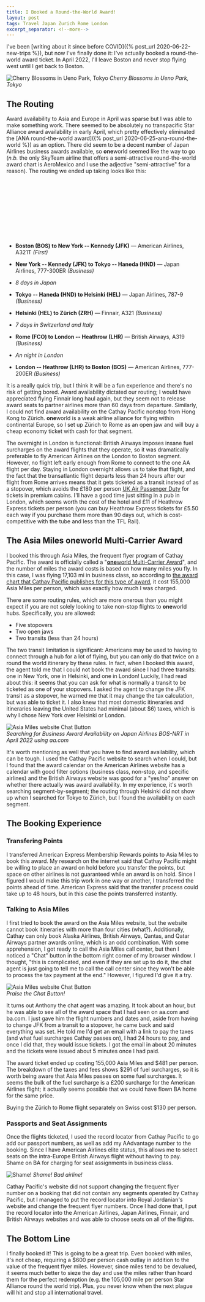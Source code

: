 ```yaml
---
title: I Booked a Round-the-World Award!
layout: post
tags: Travel Japan Zurich Rome London
excerpt_separator: <!--more-->
---
```


I've been [writing about it since before COVID]({% post_url 2020-06-22-new-trips %}), but now I've finally
done it: I've actually booked a round-the-world award ticket. In April 2022, I'll leave Boston and never stop flying
west until I get back to Boston.

<!--more-->

<script src="https://d3js.org/d3.v4.js"></script>
<script src="https://d3js.org/d3-scale-chromatic.v1.min.js"></script>
<script src="https://d3js.org/d3-geo-projection.v2.min.js"></script>

![Cherry Blossoms in Ueno Park, Tokyo]({{site.baseurl}}/assets/cherry-blossums.jpg)
_Cherry Blossoms in Ueno Park, Tokyo_

## The Routing

Award availability to Asia and Europe in April was sparse but I was able to make something work. There seemed to be
absolutely no transpacific Star Alliance award availability in early April, which pretty effectively eliminated the
[ANA round-the-world award]({% post_url 2020-06-25-ana-round-the-world %}) as an option. There did seem to be a decent
number of Japan Airlines business awards available, so **one**world seemed like the way to go (_n.b._ the only SkyTeam
airline that offers a semi-attractive round-the-world award chart is AeroMexico and I use the adjective
"semi-attractive" for a reason). The routing we ended up taking looks like this:

<div class="svg-container" style="max-width: 1000px; margin: 1em auto;">
    <svg id="route-map" data-hemisphere="pacific" data-label-points="true" style="width: 100%; max-width: 1000px;"></svg>
</div>

- **Boston (BOS) to New York -- Kennedy (JFK)** &mdash; American Airlines, A321T _(First)_
- **New York -- Kennedy (JFK) to Tokyo -- Haneda (HND)** &mdash; Japan Airlines, 777-300ER _(Business)_

- _8 days in Japan_

- **Tokyo -- Haneda (HND) to Helsinki (HEL)** &mdash; Japan Airlines, 787-9 _(Business)_
- **Helsinki (HEL) to Z&uuml;rich (ZRH)** &mdash; Finnair, A321 _(Business)_

- _7 days in Switzerland and Italy_

- **Rome (FCO) to London -- Heathrow (LHR)** &mdash; British Airways, A319 _(Business)_

- _An night in London_

- **London -- Heathrow (LHR) to Boston (BOS)** &mdash; American Airlines, 777-200ER _(Business)_

It is a really quick trip, but I think it will be a fun experience and there's no risk of getting bored. Award
availability dictated our routing; I would have appreciated flying Finnair long haul again, but they seem not to release
award seats to partner airlines more than 60 days from departure. Similarly, I could not find award availability on the
Cathay Pacific nonstop from Hong Kong to Z&uuml;rich. **one**world is a weak airline alliance for flying within
continental Europe, so I set up Z&uuml;rich to Rome as an open jaw and will buy a cheap economy ticket with cash for
that segment.

The overnight in London is functional: British Airways imposes insane fuel surcharges on the award flights that they
operate, so it was dramatically preferable to fly American Airlines on the London to Boston segment. However, no flight
left early enough from Rome to connect to the one AA flight per day. Staying in London overnight allows us to take that
flight, and the fact that the transatlantic flight departs less than 24 hours after our flight from Rome arrives means
that it gets ticketed as a transit instead of as a stopover, which avoids the &#163;180 per person
[UK Air Passenger Duty](https://en.wikipedia.org/wiki/Air_Passenger_Duty) for tickets in premium cabins. I'll have a
good time just sitting in a pub in London, which seems worth the cost of the hotel and &#163;11 of Heathrow Express
tickets per person (you can buy Heathrow Express tickets for &#163;5.50 each way if you purchase them more than 90 days
out, which is cost-competitive with the tube and less than the TFL Rail).

## The Asia Miles **one**world Multi-Carrier Award

I booked this through Asia Miles, the frequent flyer program of Cathay Pacific. The award is officially called a
"[**one**world Multi-Carrier Award](https://www.asiamiles.com/en/redeem-awards/flight-awards/flight-award-chart.html)",
and the number of miles the award costs is based on how many miles you fly. In this case, I was flying 17,103 mi in
business class, so according to
[the award chart that Cathay Pacific publishes for this type of award](https://www.asiamiles.com/en/redeem-awards/flight-awards/flight-award-chart.html),
it cost 155,000 Asia Miles per person, which was exactly how much I was charged.

There are some routing rules, which are more onerous than you might expect if you are not solely looking to take
non-stop flights to **one**world hubs. Specifically, you are allowed:

- Five stopovers
- Two open jaws
- Two transits (less than 24 hours)

The two transit limitation is significant: Americans may be used to having to connect through a hub for a lot of flying,
but you can only do that twice on a round the world itinerary by these rules. In fact, when I booked this award, the
agent told me that I could not book the award since I had three transits: one in New York, one in Helsinki, and one in
London! Luckily, I had read about this: it seems that you can ask for what is normally a transit to be ticketed as
one of your stopovers. I asked the agent to change the JFK transit as a stopover, he warned me that it may change the
tax calculation, but was able to ticket it. I also knew that most domestic itineraries and itineraries leaving the
United States had minimal (about $6) taxes, which is why I chose New York over Helsinki or London.


![Asia Miles website Chat Button]({{site.baseurl}}/assets/jl-availability-calendar.png)
<br/>
_Searching for Business Award Availability on Japan Airlines BOS-NRT in April 2022 using aa.com_

It's worth mentioning as well that you have to find award availability, which can be tough. I used the Cathay Pacific
website to search when I could, but I found that the award calendar on the American Airlines website has a calendar with
good filter options (business class, non-stop, and specific airlines) and the British Airways website was good for a
"yes/no" answer on whether there actually was award availability. In my experience, it's worth searching
segment-by-segment; the routing through Helsinki did not show up when I searched for Tokyo to Z&uuml;rich, but I found
the availability on each segment.

## The Booking Experience

### Transfering Points

I transferred American Express Membership Rewards points to Asia Miles to book this award. My research on the internet
said that Cathay Pacific might be willing to place an award on hold before you transfer the points, but space on other
airlines is not guaranteed while an award is on hold. Since I figured I would make this trip work in one way or another,
I transferred the points ahead of time. American Express said that the transfer process could take up to 48 hours, but
in this case the points transferred instantly.

### Talking to Asia Miles

I first tried to book the award on the Asia Miles website, but the website cannot book itineraries with more than four
cities (what?). Additionally, Cathay can only book Alaska Airlines, British Airways, Qantas, and Qatar Airways partner
awards online, which is an odd combination. With some apprehension, I got ready to call the Asia Miles call center, but
then I noticed a "Chat" button in the bottom right corner of my browser window. I thought, "this is complicated, and
even if they are set up to do it, the chat agent is just going to tell me to call the call center since they won't be
able to process the tax payment at the end." However, I figured I'd give it a try.

![Asia Miles website Chat Button]({{site.baseurl}}/assets/AsiaMilesChatButton.png)
<br/>
_Praise the Chat Button!_

It turns out Anthony the chat agent was amazing. It took about an hour, but he was able to see all of the award space
that I had seen on aa.com and ba.com. I just gave him the flight numbers and dates and, aside from having to change JFK
from a transit to a stopover, he came back and said everything was set. He told me I'd get an email with a link to pay
the taxes (and what fuel surcharges Cathay passes on), I had 24 hours to pay, and once I did that, they would issue
tickets. I got the email in about 20 minutes and the tickets were issued about 5 minutes once I had paid.

The award ticket ended up costing 155,000 Asia Miles and $481 per person. The breakdown of the taxes and fees shows $291
of fuel surcharges, so it is worth being aware that Asia Miles passes on some fuel surcharges. It seems the bulk of the
fuel surcharge is a &#163;200 surcharge for the American Airlines flight; it actually seems possible that we could have
flown BA home for the same price.

Buying the Z&uuml;rich to Rome flight separately on Swiss cost $130 per person.

### Passports and Seat Assignments

Once the flights ticketed, I used the record locator from Cathay Pacific to go add our passport numbers, as well as add
my AAdvantage number to the booking. Since I have American Airlines elite status, this allows me to select seats on the
intra-Europe British Airways flight without having to pay. Shame on BA for charging for seat assignments in business
class.

![Shame!]({{site.baseurl}}/assets/BA-E190.JPG)
_Shame! Bad airline!_

Cathay Pacific's website did not support changing the frequent flyer number on a booking that did not contain any
segments operated by Cathay Pacific, but I managed to put the record locator into Royal Jordanian's website and change
the frequent flyer numbers. Once I had done that, I put the record locator into the American Airlines, Japan Airlines,
Finnair, and British Airways websites and was able to choose seats on all of the flights.

## The Bottom Line

I finally booked it! This is going to be a great trip. Even booked with miles, it's not cheap, requiring a $600 per
person cash outlay in addition to the value of the frequent flyer miles. However, since miles tend to be devalued, it
seems much better to sieze the day and use the miles rather than hoard them for the perfect redemption (e.g. the 105,000
mile per person Star Alliance round the world trip). Plus, you never know when the next plague will hit and stop all
international travel.

<script>
const maps = {
    "route-map": [
        ["BOS", -71.006388, 42.362944],
        ["JFK", -73.778692, 40.639928],
        ["HND", 139.781111, 35.553333],
        ["HEL", 24.963333, 60.317222],
        ["ZRH", 8.549167, 47.464722],
        "-",
        ["FCO", 12.250797, 41.804475],
        ["LHR", -0.461388, 51.477500],
        ["BOS", -71.006388, 42.362944],
    ]
};

const textPositionOrder = [
    [2, -3, "red"],
    [-3, -2, "blue"],
    [0, 7, "green"],
    [0, 5, "orange"]
];
let closeLabelRadius = 11;

for (let key in maps) {
    if (!maps.hasOwnProperty(key))
        continue;
    
    let airports = maps[key];
    
    let svg = d3.select("svg#" + key);
    
    if (svg == null)
        continue;
    
    let width  = svg.node().getBoundingClientRect().width || 1000,
        height = width * 0.7;

    svg.attr("height", height);
    
    let projection = d3.geoOrthographic()
        .rotate([105, -90])
        .translate([width / 2, height / 2]);

    let links = airports.reduce(function (acc, point) {
        if (typeof(point) === "string" && point.startsWith("-"))
            acc.push([]);
        else
            acc[acc.length-1].push(point);
        return acc;
    }, [[]]).map(function (link) {
        return {
            type: "LineString",
            coordinates: link.map(function (l) { return [l[1], l[2]]; })
        };
    });

    let path = d3.geoPath()
        .projection(projection);
    
    d3.json("https://raw.githubusercontent.com/holtzy/D3-graph-gallery/master/DATA/world.geojson", function (data) {
        var group = svg.append("g");
        group
            .selectAll("path")
            .data(data.features)
            .enter()
            .append("path")
                .attr("fill", "#cccccc")
                .attr("d", d3.geoPath().projection(projection))
                .style("stroke", "#fff")
                .style("stroke-width", 1);
        
        // Add the path
        for (let i = 0; i < links.length; i++) {
            let link = links[i];
            group.append("path")
                .attr("d", path(link))
                .style("fill", "none")
                .style("stroke", "white")
                .style("stroke-width", 6);
            // Add the path
            group.append("path")
                .attr("d", path(link))
                .style("fill", "none")
                .style("stroke", "#00aaff")
                .style("stroke-width", 3);
        }

        // Airports and Labels
        for (let i = 0; i < airports.length; i++) {
            let item = airports[i];
            if (typeof(item) === "string" && item.startsWith("-"))
                continue;
            let point = projection([item[1], item[2]]);
            group.append("circle")
                .attr("cx", point[0])
                .attr("cy", point[1])
                .attr("r", 5)
                .style("fill", "#0088ee")
                .style("stroke", "white")
                .style("stroke-width", 2);
        }

        if (svg.attr("data-label-points") == "true")
        {
            let labelPositions = [];
            let pointsLabeled = {};
            for (let i = 0; i < airports.length; i++) {
                let item = airports[i];
                if (pointsLabeled.hasOwnProperty(item[0]))
                    continue;
                pointsLabeled[item[0]] = true;

                let lx = item[1], ly = item[2];
                for (var j = 0; j < textPositionOrder.length; j++)
                {
                    lx += textPositionOrder[j][0];
                    ly += textPositionOrder[j][1];
                    var closeLabels = labelPositions
                        .map(function (p) { return Math.sqrt((p[0] - lx) * (p[0] - lx) + (p[1] - ly) * (p[1] - ly)); });
                    closeLabels.sort();
                    if (closeLabels.length == 0 || closeLabels[0] > closeLabelRadius)
                    {
                        labelPositions.push([lx, ly]);
                        
                        var text = svg.append("text")
                            .attr("x", projection([lx, ly])[0])
                            .attr("y", projection([lx, ly])[1])
                            .text(item[0])
                            .style("font-weight", "bold")
                            .style("font-size", 12)
    //                        .style("fill", textPositionOrder[j][2])
                            .style("fill", "#000000");
                        if (textPositionOrder[j][0] < 0)
                            text.style("text-anchor", "end");
                        break;
                    }
                }
            }
        }

        svg.select("g")
            .attr("transform", "scale(" + 1.35 * width / 1000 + ")");
    });
}

function sizeChange() {
    for (let key in maps) {
        let svg    = d3.select("svg#" + key),
            width  = svg.node().getBoundingClientRect().width || 1000,
            height = width * 0.6;
        
        console.log("size change");
        svg.select("g")
            .attr("transform", "scale(" + 1.35 * width / 1000 + ")");
        svg.attr("height", height);
    }
}

d3.select(window).on("resize", sizeChange);

</script>